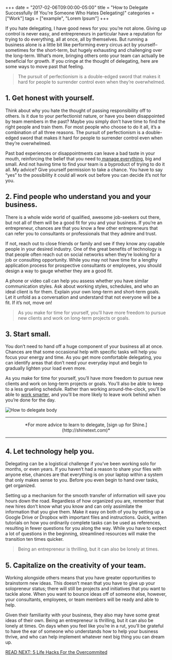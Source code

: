 +++
  date = "2017-02-06T09:00:00-05:00"
  title = "How to Delegate Successfully (If You're Someone Who Hates Delegating)"
  categories = ["Work"]
  tags = ["example", "Lorem Ipsum"]
+++



<span class="dropcap">I</span>f you hate delegating, I have good news for you: you’re not alone. Giving up control is never easy, and entrepreneurs in particular have a reputation for trying to do everything, all at once, all by themselves. But running a business alone is a little bit like performing every circus act by yourself–sometimes for the short-term, but hugely exhausting and challenging over the long-term. What’s more, bringing others onto your team can actually be beneficial for growth. If you cringe at the thought of delegating, here are some ways to move past that feeling.

> The pursuit of perfectionism is a double-edged sword that makes it hard for people to surrender control even when they’re overwhelmed.


## 1. Get honest with yourself.
Think about why you hate the thought of passing responsibility off to others. Is it due to your perfectionist nature, or have you been disappointed by team members in the past? Maybe you simply don’t have time to find the right people and train them. For most people who choose to do it all, it’s a combination of all three reasons. The pursuit of perfectionism is a double-edged sword that makes it hard for people to surrender control even when they’re overwhelmed. 

Past bad experiences or disappointments can leave a bad taste in your mouth, reinforcing the belief that you need to[ manage everything](http://advice.shinetext.com/articles/4-ways-to-control-your-inner-control-freak/), big and small. And not having time to find your team is a byproduct of trying to do it all. My advice? Give yourself permission to take a chance. You have to say “yes” to the possibility it could all work out before you can decide it’s not for you.

## 2. Find people who understand you and your business.
There is a whole wide world of qualified, awesome job-seekers out there, but not all of them will be a good fit for you and your business. If you’re an entrepreneur, chances are that you know a few other entrepreneurs that can refer you to consultants or professionals that they admire and trust. 

If not, reach out to close friends or family and see if they know any capable people in your desired industry. One of the great benefits of technology is that people often reach out on social networks when they’re looking for a job or consulting opportunity. While you may not have time for a lengthy application process for prospective consultants or employees, you should design a way to gauge whether they are a good fit. 

A phone or video call can help you assess whether you have similar communication styles. Ask about working styles, schedules, and who an ideal client is for them. Explain your own long-term and short-term goals. Let it unfold as a conversation and understand that not everyone will be a fit. If it’s not, move on! 

>  As you make for time for yourself, you’ll have more freedom to pursue new clients and work on long-term projects or goals.

## 3. Start small.
You don’t need to hand off a huge component of your business all at once. Chances are that some occasional help with specific tasks will help you focus your energy and time. As you get more comfortable delegating, you can identify areas that don’t need your everyday input and begin to gradually lighten your load even more. 

As you make for time for yourself, you’ll have more freedom to pursue new clients and work on long-term projects or goals. You’ll also be able to keep to a less grueling schedule. Rather than working around-the-clock, you’ll be able to [work smarter](http://advice.shinetext.com/articles/the-4-best-ways-to-create-structure-in-your-day/), and you’ll be more likely to leave work behind when you’re done for the day. 

![How to delegate body](//images.contentful.com/awpxl2koull4/21xrVynex64SE6KsYykgeo/3ea1ac929c2c26b4c7e8878e7cc63d73/shutterstock_569182933.jpg)

---
<center> *For more advice to learn to delegate, [sign up for Shine.](http://shinetext.com)* </center>

---



## 4. Let technology help you.
Delegating can be a logistical challenge if you’ve been working solo for months, or even years. If you haven’t had a reason to share your files with anyone else, chances are that everything is on your laptop within a system that only makes sense to you. Before you even begin to hand over tasks, get organized. 

Setting up a mechanism for the smooth transfer of information will save you hours down the road. Regardless of how organized you are, remember that new hires don’t know what you know and can only assimilate the information that you give them. Make it easy on both of you by setting up a Google Drive or Dropbox with important files and instructions. Quick, written tutorials on how you ordinarily complete tasks can be used as references, resulting in fewer questions for you along the way. While you have to expect a lot of questions in the beginning, streamlined resources will make the transition ten times quicker.

> Being an entrepreneur is thrilling, but it can also be lonely at times.

## 5. Capitalize on the creativity of your team.
Working alongside others means that you have greater opportunities to brainstorm new ideas. This doesn’t mean that you have to give up your solopreneur status; there will still be projects and initiatives that you want to tackle alone. When you want to bounce ideas off of someone else, however, your consultants, employees, or team members will be ready and able to help. 

Given their familiarity with your business, they also may have some great ideas of their own. Being an entrepreneur is thrilling, but it can also be lonely at times. On days when you feel like you’re in a rut, you’ll be grateful to have the ear of someone who understands how to help your business thrive, and who can help implement whatever next big thing you can dream up. 

[READ NEXT: 5 Life Hacks For the Overcommited
](http://advice.shinetext.com/articles/5-tips-for-the-overcommitted/)

<div class="pubexchange_module" id="pubexchange_below_content" data-pubexchange-module-id="2323"></div>

<script>(function(w, d, s, id) {
  w.PUBX=w.PUBX || {pub: "shine_text", discover: false, lazy: true};
  var js, pjs = d.getElementsByTagName(s)[0];
  if (d.getElementById(id)) return;
  js = d.createElement(s); js.id = id; js.async = true;
  js.src = "//main.pubexchange.com/loader.min.js";
  pjs.parentNode.insertBefore(js, pjs);
}(window, document, "script", "pubexchange-jssdk"));</script>
